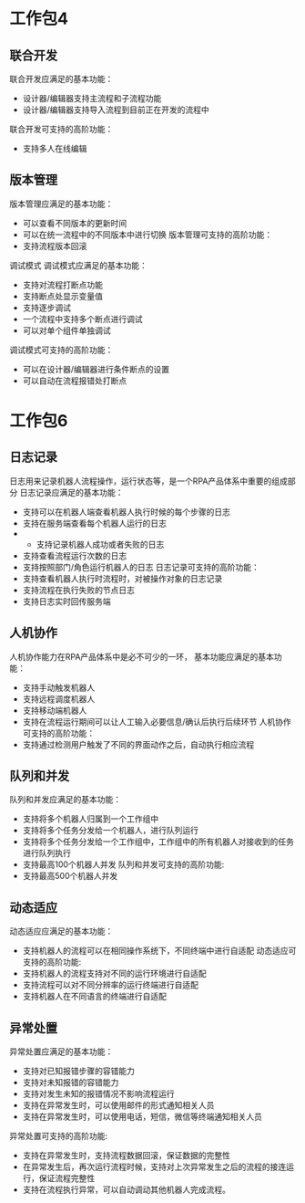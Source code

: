 
# 工作包4
## 联合开发

联合开发应满足的基本功能：
* 设计器/编辑器支持主流程和子流程功能
* 设计器/编辑器支持导入流程到目前正在开发的流程中

联合开发可支持的高阶功能：
* 支持多人在线编辑
## 版本管理
版本管理应满足的基本功能：
* 可以查看不同版本的更新时间
* 可以在统一流程中的不同版本中进行切换
版本管理可支持的高阶功能：
* 支持流程版本回滚

调试模式
调试模式应满足的基本功能：
* 支持对流程打断点功能
* 支持断点处显示变量值
* 支持逐步调试
* 一个流程中支持多个断点进行调试
* 可以对单个组件单独调试

调试模式可支持的高阶功能：
* 可以在设计器/编辑器进行条件断点的设置
* 可以自动在流程报错处打断点


# 工作包6

## 日志记录
日志用来记录机器人流程操作，运行状态等，是一个RPA产品体系中重要的组成部分
日志记录应满足的基本功能：
* 支持可以在机器人端查看机器人执行时候的每个步骤的日志
* 支持在服务端查看每个机器人运行的日志
* * 支持记录机器人成功或者失败的日志
* 支持查看流程运行次数的日志
* 支持按照部门/角色运行机器人的日志
日志记录可支持的高阶功能：
* 支持查看机器人执行时流程时，对被操作对象的日志记录
* 支持流程在执行失败的节点日志
* 支持日志实时回传服务端
## 人机协作
人机协作能力在RPA产品体系中是必不可少的一环，
基本功能应满足的基本功能：
* 支持手动触发机器人
* 支持远程调度机器人
* 支持移动端机器人
* 支持在流程运行期间可以让人工输入必要信息/确认后执行后续环节
人机协作可支持的高阶功能：
* 支持通过检测用户触发了不同的界面动作之后，自动执行相应流程
## 队列和并发
队列和并发应满足的基本功能：
* 支持将多个机器人归属到一个工作组中
* 支持将多个任务分发给一个机器人，进行队列运行
* 支持将多个任务分发给一个工作组中，工作组中的所有机器人对接收到的任务进行队列执行
* 支持最高100个机器人并发
队列和并发可支持的高阶功能:
* 支持最高500个机器人并发
## 动态适应
动态适应应满足的基本功能：
* 支持机器人的流程可以在相同操作系统下，不同终端中进行自适配
动态适应可支持的高阶功能:
* 支持机器人的流程支持对不同的运行环境进行自适配
* 支持流程可以对不同分辨率的运行终端进行自适配
* 支持机器人在不同语言的终端进行自适配
## 异常处置
异常处置应满足的基本功能：
* 支持对已知报错步骤的容错能力
* 支持对未知报错的容错能力
* 支持对发生未知的报错情况不影响流程运行
* 支持在异常发生时，可以使用邮件的形式通知相关人员
* 支持在异常发生时，可以使用电话，短信，微信等终端通知相关人员

异常处置可支持的高阶功能:
* 支持在异常发生时，支持流程数据回滚，保证数据的完整性
* 在异常发生后，再次运行流程时候，支持对上次异常发生之后的流程的接连运行，保证流程完整性
* 支持在流程执行异常，可以自动调动其他机器人完成流程。




